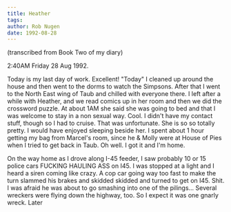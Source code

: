 ```yaml
---
title: Heather
tags: 
author: Rob Nugen
date: 1992-08-28
---
```


<p class=note>(transcribed from Book Two of my diary)

<p class=date>2:40AM Friday 28 Aug 1992.</p>

<p>Today is my last day of work.  Excellent!  "Today" I cleaned up
around the house and then went to the dorms to watch the Simpsons.
After that I went to the North East wing of Taub and chilled with
everyone there.  I left after a while with Heather, and we read comics
up in her room and then we did the crossword puzzle.  At about 1AM she
said she was going to bed and that I was welcome to stay in a non
sexual way.  Cool.  I didn't have my contact stuff, though so I had to
cruise.  That was unfortunate.  She is so so totally pretty.  I would
have enjoyed sleeping beside her.  I spent about 1 hour getting my bag
from Marcel's room, since he & Molly were at House of Pies when I
tried to get back in Taub.  Oh well.  I got it and I'm home.</p>

<p>On the way home as I drove along I-45 feeder, I saw probably 10 or
15 police cars FUCKING HAULING ASS on I45.  I was stopped at a light
and I heard a siren coming like crazy.  A cop car going way too fast
to make the turn slammed his brakes and skidded skidded and turned to
get on I45.  Shit.  I was afraid he was about to go smashing into one
of the pilings... Several wreckers were flying down the highway, too.
So I expect it was one gnarly wreck.  Later</p>
